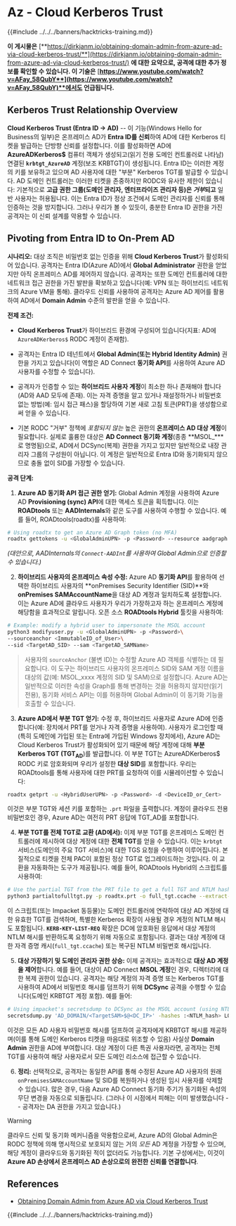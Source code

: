 # Az - Cloud Kerberos Trust

{{#include ../../../banners/hacktricks-training.md}}

**이 게시물은** [**https://dirkjanm.io/obtaining-domain-admin-from-azure-ad-via-cloud-kerberos-trust/**](https://dirkjanm.io/obtaining-domain-admin-from-azure-ad-via-cloud-kerberos-trust/) **에 대한 요약으로, 공격에 대한 추가 정보를 확인할 수 있습니다. 이 기술은** [**https://www.youtube.com/watch?v=AFay_58QubY**](https://www.youtube.com/watch?v=AFay_58QubY)**에서도 언급됩니다.**

## Kerberos Trust Relationship Overview

**Cloud Kerberos Trust (Entra ID -> AD)** -- 이 기능(Windows Hello for Business의 일부)은 온프레미스 AD가 **Entra ID를 신뢰**하여 AD에 대한 Kerberos 티켓을 발급하는 단방향 신뢰를 설정합니다. 이를 활성화하면 AD에 **AzureADKerberos$** 컴퓨터 객체가 생성되고(읽기 전용 도메인 컨트롤러로 나타남) 연결된 **`krbtgt_AzureAD`** 계정(보조 KRBTGT)이 생성됩니다. Entra ID는 이러한 계정의 키를 보유하고 있으며 AD 사용자에 대한 "부분" Kerberos TGT를 발급할 수 있습니다. AD 도메인 컨트롤러는 이러한 티켓을 존중하지만 RODC와 유사한 제한이 있습니다: 기본적으로 **고급 권한 그룹(도메인 관리자, 엔터프라이즈 관리자 등)은 *거부*되고** 일반 사용자는 허용됩니다. 이는 Entra ID가 정상 조건에서 도메인 관리자를 신뢰를 통해 인증하는 것을 방지합니다. 그러나 우리가 볼 수 있듯이, 충분한 Entra ID 권한을 가진 공격자는 이 신뢰 설계를 악용할 수 있습니다.

## Pivoting from Entra ID to On-Prem AD

**시나리오:** 대상 조직은 비밀번호 없는 인증을 위해 **Cloud Kerberos Trust**가 활성화되어 있습니다. 공격자는 Entra ID(Azure AD)에서 **Global Administrator** 권한을 얻었지만 아직 온프레미스 AD를 제어하지 않습니다. 공격자는 또한 도메인 컨트롤러에 대한 네트워크 접근 권한을 가진 발판을 확보하고 있습니다(예: VPN 또는 하이브리드 네트워크의 Azure VM을 통해). 클라우드 신뢰를 사용하여 공격자는 Azure AD 제어를 활용하여 AD에서 **Domain Admin** 수준의 발판을 얻을 수 있습니다.

**전제 조건:**

-   **Cloud Kerberos Trust**가 하이브리드 환경에 구성되어 있습니다(지표: AD에 `AzureADKerberos$` RODC 계정이 존재함).

-   공격자는 Entra ID 테넌트에서 **Global Admin(또는 Hybrid Identity Admin)** 권한을 가지고 있습니다(이 역할은 AD Connect **동기화 API**를 사용하여 Azure AD 사용자를 수정할 수 있습니다).

-   공격자가 인증할 수 있는 **하이브리드 사용자 계정**이 최소한 하나 존재해야 합니다(AD와 AAD 모두에 존재). 이는 자격 증명을 알고 있거나 재설정하거나 비밀번호 없는 방법(예: 임시 접근 패스)을 할당하여 기본 새로 고침 토큰(PRT)을 생성함으로써 얻을 수 있습니다.

-   기본 RODC "거부" 정책에 *포함되지 않는* 높은 권한의 **온프레미스 AD 대상 계정**이 필요합니다. 실제로 훌륭한 대상은 **AD Connect 동기화 계정**(종종 **MSOL_***로 명명됨)으로, AD에서 DCSync(복제) 권한을 가지고 있지만 일반적으로 내장 관리자 그룹의 구성원이 아닙니다. 이 계정은 일반적으로 Entra ID와 동기화되지 않으므로 충돌 없이 SID를 가장할 수 있습니다.

**공격 단계:**

1.  **Azure AD 동기화 API 접근 권한 얻기:** Global Admin 계정을 사용하여 Azure AD **Provisioning (sync) API**에 대한 액세스 토큰을 획득합니다. 이는 **ROADtools** 또는 **AADInternals**와 같은 도구를 사용하여 수행할 수 있습니다. 예를 들어, ROADtools(roadtx)를 사용하여:
```bash
# Using roadtx to get an Azure AD Graph token (no MFA)
roadtx gettokens -u <GlobalAdminUPN> -p <Password> --resource aadgraph
```
*(대안으로, AADInternals의 `Connect-AADInt`를 사용하여 Global Admin으로 인증할 수 있습니다.)*

2.  **하이브리드 사용자의 온프레미스 속성 수정:** Azure AD **동기화 API**를 활용하여 선택한 하이브리드 사용자의 **onPremises Security Identifier (SID)**와 **onPremises SAMAccountName**을 대상 AD 계정과 일치하도록 설정합니다. 이는 Azure AD에 클라우드 사용자가 우리가 가장하고자 하는 온프레미스 계정에 해당함을 효과적으로 알립니다. 오픈 소스 **ROADtools Hybrid** 툴킷을 사용하여:
```bash
# Example: modify a hybrid user to impersonate the MSOL account
python3 modifyuser.py -u <GlobalAdminUPN> -p <Password>\
--sourceanchor <ImmutableID_of_User>\
--sid <TargetAD_SID> --sam <TargetAD_SAMName>
```
> 사용자의 `sourceAnchor` (불변 ID)는 수정할 Azure AD 객체를 식별하는 데 필요합니다. 이 도구는 하이브리드 사용자의 온프레미스 SID와 SAM 계정 이름을 대상의 값(예: MSOL_xxxx 계정의 SID 및 SAM)으로 설정합니다. Azure AD는 일반적으로 이러한 속성을 Graph를 통해 변경하는 것을 허용하지 않지만(읽기 전용), 동기화 서비스 API는 이를 허용하며 Global Admin이 이 동기화 기능을 호출할 수 있습니다.

3.  **Azure AD에서 부분 TGT 얻기:** 수정 후, 하이브리드 사용자로 Azure AD에 인증합니다(예: 장치에서 PRT를 얻거나 자격 증명을 사용하여). 사용자가 로그인할 때(특히 도메인에 가입된 또는 Entra에 가입된 Windows 장치에서), Azure AD는 Cloud Kerberos Trust가 활성화되어 있기 때문에 해당 계정에 대해 **부분 Kerberos TGT (TGT**<sub>**AD**</sub>)를 발급합니다. 이 부분 TGT는 AzureADKerberos$ RODC 키로 암호화되며 우리가 설정한 **대상 SID**를 포함합니다. 우리는 ROADtools를 통해 사용자에 대한 PRT를 요청하여 이를 시뮬레이션할 수 있습니다:
```bash
roadtx getprt -u <HybridUserUPN> -p <Password> -d <DeviceID_or_Cert>
```
이것은 부분 TGT와 세션 키를 포함하는 `.prt` 파일을 출력합니다. 계정이 클라우드 전용 비밀번호인 경우, Azure AD는 여전히 PRT 응답에 TGT_AD를 포함합니다.

4.  **부분 TGT를 전체 TGT로 교환 (AD에서):** 이제 부분 TGT를 온프레미스 도메인 컨트롤러에 제시하여 대상 계정에 대한 **전체 TGT**를 얻을 수 있습니다. 이는 `krbtgt` 서비스(도메인의 주요 TGT 서비스)에 대한 TGS 요청을 수행하여 이루어집니다. 본질적으로 티켓을 전체 PAC이 포함된 정상 TGT로 업그레이드하는 것입니다. 이 교환을 자동화하는 도구가 제공됩니다. 예를 들어, ROADtools Hybrid의 스크립트를 사용하여:
```bash
# Use the partial TGT from the PRT file to get a full TGT and NTLM hash
python3 partialtofulltgt.py -p roadtx.prt -o full_tgt.ccache --extract-hash
```
이 스크립트(또는 Impacket 동등물)는 도메인 컨트롤러에 연락하여 대상 AD 계정에 대한 유효한 TGT를 검색하며, 특별한 Kerberos 확장이 사용될 경우 계정의 NTLM 해시도 포함됩니다. **`KERB-KEY-LIST-REQ`** 확장은 DC에 암호화된 응답에서 대상 계정의 NTLM 해시를 반환하도록 요청하기 위해 자동으로 포함됩니다. 결과는 대상 계정에 대한 자격 증명 캐시(`full_tgt.ccache`) 또는 복구된 NTLM 비밀번호 해시입니다.

5.  **대상 가장하기 및 도메인 관리자 권한 상승:** 이제 공격자는 효과적으로 **대상 AD 계정을 제어**합니다. 예를 들어, 대상이 AD Connect **MSOL 계정**인 경우, 디렉터리에 대한 복제 권한이 있습니다. 공격자는 해당 계정의 자격 증명 또는 Kerberos TGT를 사용하여 AD에서 비밀번호 해시를 덤프하기 위해 **DCSync** 공격을 수행할 수 있습니다(도메인 KRBTGT 계정 포함). 예를 들어:
```bash
# Using impacket's secretsdump to DCSync as the MSOL account (using NTLM hash)
secretsdump.py 'AD_DOMAIN/<TargetSAM>$@<DC_IP>' -hashes :<NTLM_hash> LOCAL
```
이것은 모든 AD 사용자 비밀번호 해시를 덤프하여 공격자에게 KRBTGT 해시를 제공하며(이를 통해 도메인 Kerberos 티켓을 마음대로 위조할 수 있음) 사실상 **Domain Admin** 권한을 AD에 부여합니다. 대상 계정이 다른 특권 사용자라면, 공격자는 전체 TGT를 사용하여 해당 사용자로서 모든 도메인 리소스에 접근할 수 있습니다.

6.  **정리:** 선택적으로, 공격자는 동일한 API를 통해 수정된 Azure AD 사용자의 원래 `onPremisesSAMAccountName` 및 SID를 복원하거나 생성된 임시 사용자를 삭제할 수 있습니다. 많은 경우, 다음 Azure AD Connect 동기화 주기가 동기화된 속성의 무단 변경을 자동으로 되돌립니다. (그러나 이 시점에서 피해는 이미 발생했습니다 -- 공격자는 DA 권한을 가지고 있습니다.)

> [!WARNING]
> 클라우드 신뢰 및 동기화 메커니즘을 악용함으로써, Azure AD의 Global Admin은 RODC 정책에 의해 명시적으로 보호되지 않는 거의 *모든* AD 계정을 가장할 수 있으며, 해당 계정이 클라우드와 동기화된 적이 없더라도 가능합니다. 기본 구성에서는, 이것이 **Azure AD 손상에서 온프레미스 AD 손상으로의 완전한 신뢰를 연결합니다**.


## References

- [Obtaining Domain Admin from Azure AD via Cloud Kerberos Trust](https://dirkjanm.io/obtaining-domain-admin-from-azure-ad-via-cloud-kerberos-trust/)



{{#include ../../../banners/hacktricks-training.md}}
